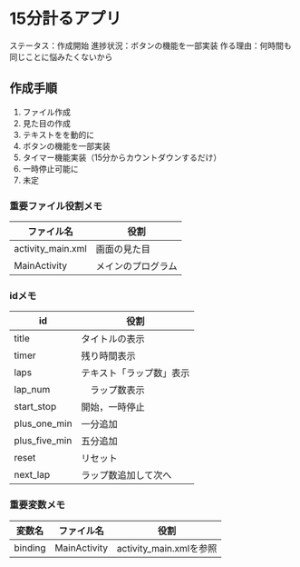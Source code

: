 # 15分計るアプリ

ステータス：作成開始
進捗状況：ボタンの機能を一部実装
作る理由：何時間も同じことに悩みたくないから

## 作成手順

1. ファイル作成
2. 見た目の作成
3. テキストをを動的に
4. ボタンの機能を一部実装
5. タイマー機能実装（15分からカウントダウンするだけ）
6. 一時停止可能に
7. 未定

### 重要ファイル役割メモ
|  ファイル名  |  役割  |
| ---- | ---- |
|  activity_main.xml  |  画面の見た目  |
|  MainActivity  |  メインのプログラム  |

### idメモ
|  id  |  役割  |
| ---- | ---- |
|  title  |  タイトルの表示  |
|  timer  |  残り時間表示  |
|  laps  |  テキスト「ラップ数」表示  |
|  lap_num  | 　ラップ数表示  |
|  start_stop  |  開始，一時停止  |
|  plus_one_min  |  一分追加  |
|  plus_five_min  |  五分追加  |
|  reset  |  リセット  |
|  next_lap  |  ラップ数追加して次へ  |


### 重要変数メモ
|  変数名  |  ファイル名  |  役割  |
| ---- | ---- | ---- |
|  binding  |  MainActivity  | activity_main.xmlを参照 |
